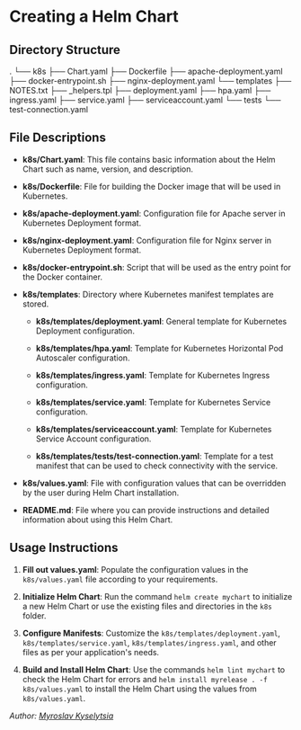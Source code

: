 # Creating a Helm Chart

## Directory Structure

.
└── k8s
    ├── Chart.yaml
    ├── Dockerfile
    ├── apache-deployment.yaml
    ├── docker-entrypoint.sh
    ├── nginx-deployment.yaml
    └── templates
        ├── NOTES.txt
        ├── _helpers.tpl
        ├── deployment.yaml
        ├── hpa.yaml
        ├── ingress.yaml
        ├── service.yaml
        ├── serviceaccount.yaml
        └── tests
            └── test-connection.yaml



## File Descriptions

- **k8s/Chart.yaml**: This file contains basic information about the Helm Chart such as name, version, and description.

- **k8s/Dockerfile**: File for building the Docker image that will be used in Kubernetes.

- **k8s/apache-deployment.yaml**: Configuration file for Apache server in Kubernetes Deployment format.

- **k8s/nginx-deployment.yaml**: Configuration file for Nginx server in Kubernetes Deployment format.

- **k8s/docker-entrypoint.sh**: Script that will be used as the entry point for the Docker container.

- **k8s/templates**: Directory where Kubernetes manifest templates are stored.

  - **k8s/templates/deployment.yaml**: General template for Kubernetes Deployment configuration.

  - **k8s/templates/hpa.yaml**: Template for Kubernetes Horizontal Pod Autoscaler configuration.

  - **k8s/templates/ingress.yaml**: Template for Kubernetes Ingress configuration.

  - **k8s/templates/service.yaml**: Template for Kubernetes Service configuration.

  - **k8s/templates/serviceaccount.yaml**: Template for Kubernetes Service Account configuration.

  - **k8s/templates/tests/test-connection.yaml**: Template for a test manifest that can be used to check connectivity with the service.

- **k8s/values.yaml**: File with configuration values that can be overridden by the user during Helm Chart installation.

- **README.md**: File where you can provide instructions and detailed information about using this Helm Chart.

## Usage Instructions

1. **Fill out values.yaml**: Populate the configuration values in the `k8s/values.yaml` file according to your requirements.

2. **Initialize Helm Chart**: Run the command `helm create mychart` to initialize a new Helm Chart or use the existing files and directories in the `k8s` folder.

3. **Configure Manifests**: Customize the `k8s/templates/deployment.yaml`, `k8s/templates/service.yaml`, `k8s/templates/ingress.yaml`, and other files as per your application's needs.

4. **Build and Install Helm Chart**: Use the commands `helm lint mychart` to check the Helm Chart for errors and `helm install myrelease . -f k8s/values.yaml` to install the Helm Chart using the values from `k8s/values.yaml`.

*Author: [Myroslav Kyselytsia](mirik12mirik@gmail.com)*

